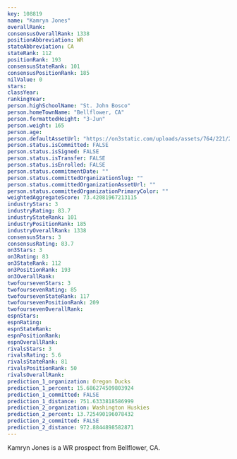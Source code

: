 ```yaml
---
key: 108819
name: "Kamryn Jones"
overallRank: 
consensusOverallRank: 1338
positionAbbreviation: WR
stateAbbreviation: CA
stateRank: 112
positionRank: 193
consensusStateRank: 101
consensusPositionRank: 185
nilValue: 0
stars: 
classYear: 
rankingYear: 
person.highSchoolName: "St. John Bosco"
person.homeTownName: "Bellflower, CA"
person.formattedHeight: "3-Jun"
person.weight: 165
person.age: 
person.defaultAssetUrl: "https://on3static.com/uploads/assets/764/221/221764.jpg"
person.status.isCommitted: FALSE
person.status.isSigned: FALSE
person.status.isTransfer: FALSE
person.status.isEnrolled: FALSE
person.status.commitmentDate: ""
person.status.committedOrganizationSlug: ""
person.status.committedOrganizationAssetUrl: ""
person.status.committedOrganizationPrimaryColor: ""
weightedAggregateScore: 73.42081967213115
industryStars: 3
industryRating: 83.7
industryStateRank: 101
industryPositionRank: 185
industryOverallRank: 1338
consensusStars: 3
consensusRating: 83.7
on3Stars: 3
on3Rating: 83
on3StateRank: 112
on3PositionRank: 193
on3OverallRank: 
twofoursevenStars: 3
twofoursevenRating: 85
twofoursevenStateRank: 117
twofoursevenPositionRank: 209
twofoursevenOverallRank: 
espnStars: 
espnRating: 
espnStateRank: 
espnPositionRank: 
espnOverallRank: 
rivalsStars: 3
rivalsRating: 5.6
rivalsStateRank: 81
rivalsPositionRank: 50
rivalsOverallRank: 
prediction_1_organization: Oregon Ducks
prediction_1_percent: 15.686274509803924
prediction_1_committed: FALSE
prediction_1_distance: 751.6333818586999
prediction_2_organization: Washington Huskies
prediction_2_percent: 13.725490196078432
prediction_2_committed: FALSE
prediction_2_distance: 972.8844898582871
---
```

Kamryn Jones is a WR prospect from Bellflower, CA.